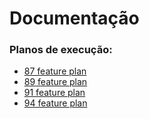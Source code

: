 # Documentação

### Planos de execução:





<!-- A lista abaixo será gerada automaticamente -->
- [87 feature plan](pr/87_feature_plan.md)
- [89 feature plan](pr/89_feature_plan.md)
- [91 feature plan](pr/91_feature_plan.md)
- [94 feature plan](pr/94_feature_plan.md)
